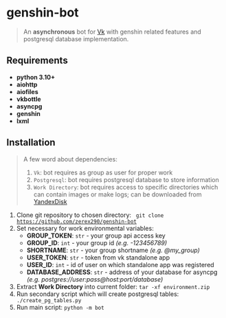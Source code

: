 # genshin-bot
> An **asynchronous** bot for [Vk](https://vk.com) with genshin related features and postgresql database
> implementation.

## Requirements
* **python 3.10+**
* **aiohttp**
* **aiofiles**
* **vkbottle**
* **asyncpg**
* **genshin**
* **lxml**

## Installation
> A few word about dependencies:
> 1. <code>Vk</code>: bot requires as group as user for proper work
> 2. <code>Postgresql</code>: bot requires postgresql database to store information
> 3. <code>Work Directory</code>: bot requires access to specific directories which can contain images or make logs; 
can be downloaded from [YandexDisk](https://disk.yandex.ru/d/tAv8bxhkiq8MKw)

 1. Clone git repository to chosen directory:
<code> git clone https://github.com/zerex290/genshin-bot </code>
 2. Set necessary for work environmental variables:
    * **GROUP_TOKEN**: <code>str</code> - your group api access key
    * **GROUP_ID**: <code>int</code> - your group id *(e.g. -123456789)*
    * **SHORTNAME**: <code>str</code> - your group shortname *(e.g. @my_group)*
    * **USER_TOKEN**: <code>str</code> - token from vk standalone app
    * **USER_ID**: <code>int</code> - id of user on which standalone app was registered
    * **DATABASE_ADDRESS**: <code>str</code> - address of your database for asyncpg
*(e.g. postgres://user:pass@host:port/database)*
 3. Extract **Work Directory** into current folder: <code>tar -xf environment.zip </code>
 4. Run secondary script which will create postgresql tables: <code> ./create_pg_tables.py </code>
 5. Run main script: <code>python -m bot</code>

